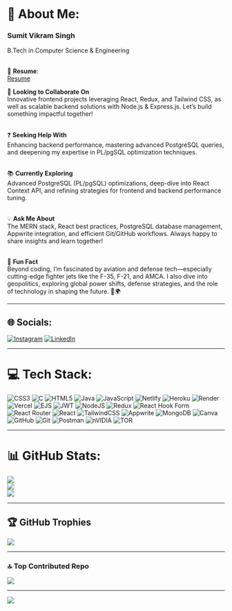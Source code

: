 # 💫 About Me:
### **Sumit Vikram Singh**

B.Tech in Computer Science & Engineering<br><br>

📄 **Resume**:  
[Resume]([https://github.com/sumit12376/your-repo/raw/main/resume-image.png](https://drive.google.com/file/d/1VzTyJrP44Ttqp45dGglj651bSXwje63X/view))

🤝 **Looking to Collaborate On**<br>
Innovative frontend projects leveraging React, Redux, and Tailwind CSS, as well as scalable backend solutions with Node.js & Express.js. Let’s build something impactful together!<br><br>

❓ **Seeking Help With**<br>
Enhancing backend performance, mastering advanced PostgreSQL queries, and deepening my expertise in PL/pgSQL optimization techniques.<br><br>

📚 **Currently Exploring**<br>
Advanced PostgreSQL (PL/pgSQL) optimizations, deep-dive into React Context API, and refining strategies for frontend and backend performance tuning.<br><br>

💡 **Ask Me About**<br>
The MERN stack, React best practices, PostgreSQL database management, Appwrite integration, and efficient Git/GitHub workflows. Always happy to share insights and learn together!<br><br>

🎯 **Fun Fact**<br>
Beyond coding, I’m fascinated by aviation and defense tech—especially cutting-edge fighter jets like the F-35, F-21, and AMCA. I also dive into geopolitics, exploring global power shifts, defense strategies, and the role of technology in shaping the future. 🚀🌍

---

## 🌐 Socials:
[![Instagram](https://img.shields.io/badge/Instagram-%23E4405F.svg?logo=Instagram&logoColor=white)](https://instagram.com/sumit.thakur_.1) 
[![LinkedIn](https://img.shields.io/badge/LinkedIn-%230077B5.svg?logo=linkedin&logoColor=white)](https://linkedin.com/in/sumit-vikram-singh-936310225)

---

# 💻 Tech Stack:
![CSS3](https://img.shields.io/badge/css3-%231572B6.svg?style=for-the-badge&logo=css3&logoColor=white) 
![C](https://img.shields.io/badge/c-%2300599C.svg?style=for-the-badge&logo=c&logoColor=white) 
![HTML5](https://img.shields.io/badge/html5-%23E34F26.svg?style=for-the-badge&logo=html5&logoColor=white) 
![Java](https://img.shields.io/badge/java-%23ED8B00.svg?style=for-the-badge&logo=openjdk&logoColor=white) 
![JavaScript](https://img.shields.io/badge/javascript-%23323330.svg?style=for-the-badge&logo=javascript&logoColor=%23F7DF1E) 
![Netlify](https://img.shields.io/badge/netlify-%23000000.svg?style=for-the-badge&logo=netlify&logoColor=#00C7B7) 
![Heroku](https://img.shields.io/badge/heroku-%23430098.svg?style=for-the-badge&logo=heroku&logoColor=white) 
![Render](https://img.shields.io/badge/Render-%46E3B7.svg?style=for-the-badge&logo=render&logoColor=white) 
![Vercel](https://img.shields.io/badge/vercel-%23000000.svg?style=for-the-badge&logo=vercel&logoColor=white) 
![EJS](https://img.shields.io/badge/ejs-%23B4CA65.svg?style=for-the-badge&logo=ejs&logoColor=black) 
![JWT](https://img.shields.io/badge/JWT-black?style=for-the-badge&logo=JSON%20web%20tokens) 
![NodeJS](https://img.shields.io/badge/node.js-6DA55F?style=for-the-badge&logo=node.js&logoColor=white) 
![Redux](https://img.shields.io/badge/redux-%23593d88.svg?style=for-the-badge&logo=redux&logoColor=white) 
![React Hook Form](https://img.shields.io/badge/React%20Hook%20Form-%23EC5990.svg?style=for-the-badge&logo=reacthookform&logoColor=white) 
![React Router](https://img.shields.io/badge/React_Router-CA4245?style=for-the-badge&logo=react-router&logoColor=white) 
![React](https://img.shields.io/badge/react-%2320232a.svg?style=for-the-badge&logo=react&logoColor=%2361DAFB) 
![TailwindCSS](https://img.shields.io/badge/tailwindcss-%2338B2AC.svg?style=for-the-badge&logo=tailwind-css&logoColor=white) 
![Appwrite](https://img.shields.io/badge/Appwrite-%23FD366E.svg?style=for-the-badge&logo=appwrite&logoColor=white) 
![MongoDB](https://img.shields.io/badge/MongoDB-%234ea94b.svg?style=for-the-badge&logo=mongodb&logoColor=white) 
![Canva](https://img.shields.io/badge/Canva-%2300C4CC.svg?style=for-the-badge&logo=Canva&logoColor=white) 
![GitHub](https://img.shields.io/badge/github-%23121011.svg?style=for-the-badge&logo=github&logoColor=white) 
![Git](https://img.shields.io/badge/git-%23F05033.svg?style=for-the-badge&logo=git&logoColor=white) 
![Postman](https://img.shields.io/badge/Postman-FF6C37?style=for-the-badge&logo=postman&logoColor=white) 
![nVIDIA](https://img.shields.io/badge/nVIDIA-%2376B900.svg?style=for-the-badge&logo=nVIDIA&logoColor=white) 
![TOR](https://img.shields.io/badge/tor-%237E4798.svg?style=for-the-badge&logo=tor-project&logoColor=white)

---

# 📊 GitHub Stats:
![](https://github-readme-stats.vercel.app/api?username=sumit12376&theme=radical&hide_border=false&include_all_commits=true&count_private=true)<br/>
![](https://github-readme-streak-stats.herokuapp.com/?user=sumit12376&theme=radical&hide_border=false)<br/>
![](https://github-readme-stats.vercel.app/api/top-langs/?username=sumit12376&theme=radical&hide_border=false&include_all_commits=true&count_private=true&layout=compact)

---

## 🏆 GitHub Trophies
![](https://github-profile-trophy.vercel.app/?username=sumit12376&theme=radical&no-frame=false&no-bg=true&margin-w=4)

---

### 🔝 Top Contributed Repo
![](https://github-contributor-stats.vercel.app/api?username=sumit12376&limit=5&theme=dark&combine_all_yearly_contributions=true)

---

[![](https://visitcount.itsvg.in/api?id=sumit12376&icon=0&color=0)](https://visitcount.itsvg.in)

<!-- Proudly created with GPRM ( https://gprm.itsvg.in ) -->
